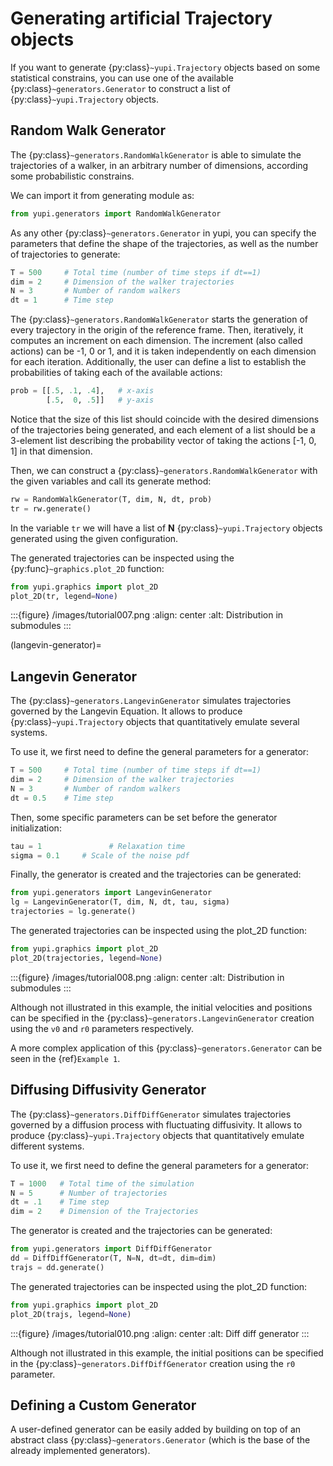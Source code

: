 # Generating artificial Trajectory objects

If you want to generate {py:class}`~yupi.Trajectory` objects based on some statistical constrains, you can use one of the available {py:class}`~generators.Generator` to construct a list of {py:class}`~yupi.Trajectory` objects.

## Random Walk Generator

The {py:class}`~generators.RandomWalkGenerator` is able to simulate the trajectories of a walker, in an arbitrary number of dimensions, according some probabilistic constrains.

We can import it from generating module as:

```python
from yupi.generators import RandomWalkGenerator
```

As any other {py:class}`~generators.Generator` in yupi, you can specify the parameters that define the shape of the trajectories, as well as the number of trajectories to generate:

```python
T = 500     # Total time (number of time steps if dt==1)
dim = 2     # Dimension of the walker trajectories
N = 3       # Number of random walkers
dt = 1      # Time step
```

The {py:class}`~generators.RandomWalkGenerator` starts the generation of every trajectory in the origin of the reference frame. Then, iteratively, it computes an increment on each dimension. The increment (also called actions) can be -1, 0 or 1, and it is taken independently on each dimension for each iteration. Additionally, the user can define a list to establish the probabilities of taking each of the available actions:

```python
prob = [[.5, .1, .4],   # x-axis
        [.5,  0, .5]]   # y-axis
```

Notice that the size of this list should coincide with the desired dimensions of the trajectories being generated, and each element of a list should be a 3-element list describing the probability vector of taking the actions \[-1, 0, 1\] in that dimension.

Then, we can construct a {py:class}`~generators.RandomWalkGenerator` with the given variables and call its generate method:

```python
rw = RandomWalkGenerator(T, dim, N, dt, prob)
tr = rw.generate()
```

In the variable `tr` we will have a list of **N** {py:class}`~yupi.Trajectory` objects generated using the given configuration.

The generated trajectories can be inspected using the {py:func}`~graphics.plot_2D` function:

```python
from yupi.graphics import plot_2D
plot_2D(tr, legend=None)
```

:::{figure} /images/tutorial007.png
:align: center
:alt: Distribution in submodules
:::

(langevin-generator)=

## Langevin Generator

The {py:class}`~generators.LangevinGenerator` simulates trajectories governed by the
Langevin Equation. It allows to produce {py:class}`~yupi.Trajectory` objects that quantitatively emulate several systems.

To use it, we first need to define the general parameters for a generator:

```python
T = 500     # Total time (number of time steps if dt==1)
dim = 2     # Dimension of the walker trajectories
N = 3       # Number of random walkers
dt = 0.5    # Time step
```

Then, some specific parameters can be set before the generator initialization:

```python
tau = 1               # Relaxation time
sigma = 0.1     # Scale of the noise pdf
```

Finally, the generator is created and the trajectories can be generated:

```python
from yupi.generators import LangevinGenerator
lg = LangevinGenerator(T, dim, N, dt, tau, sigma)
trajectories = lg.generate()
```

The generated trajectories can be inspected using the plot_2D function:

```python
from yupi.graphics import plot_2D
plot_2D(trajectories, legend=None)
```

:::{figure} /images/tutorial008.png
:align: center
:alt: Distribution in submodules
:::

Although not illustrated in this example, the initial
velocities and positions can be specified in the {py:class}`~generators.LangevinGenerator`
creation using the `v0` and `r0` parameters respectively.

A more complex application of this {py:class}`~generators.Generator` can be seen in the {ref}`Example 1`.

## Diffusing Diffusivity Generator

The {py:class}`~generators.DiffDiffGenerator` simulates trajectories governed by a
diffusion process with fluctuating diffusivity. It allows to produce
{py:class}`~yupi.Trajectory` objects that quantitatively emulate different systems.

To use it, we first need to define the general parameters for a generator:

```python
T = 1000   # Total time of the simulation
N = 5      # Number of trajectories
dt = .1    # Time step
dim = 2    # Dimension of the Trajectories
```

The generator is created and the trajectories can be generated:

```python
from yupi.generators import DiffDiffGenerator
dd = DiffDiffGenerator(T, N=N, dt=dt, dim=dim)
trajs = dd.generate()
```

The generated trajectories can be inspected using the plot_2D function:

```python
from yupi.graphics import plot_2D
plot_2D(trajs, legend=None)
```

:::{figure} /images/tutorial010.png
:align: center
:alt: Diff diff generator
:::

Although not illustrated in this example, the initial positions can be
specified in the {py:class}`~generators.DiffDiffGenerator`
creation using the  `r0` parameter.

## Defining a Custom Generator

A user-defined generator can be easily added by building on top of an abstract class {py:class}`~generators.Generator` (which is the base of the already implemented generators).
